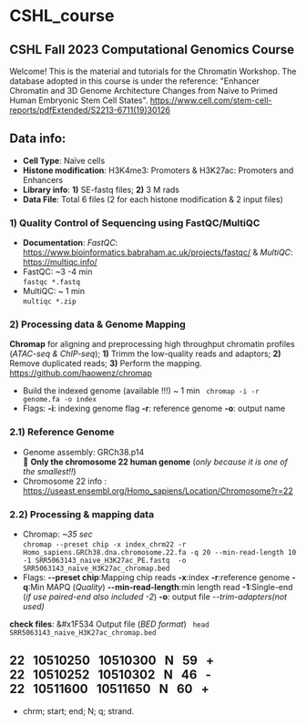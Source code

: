 # CSHL_course

## CSHL Fall 2023 Computational Genomics Course
Welcome! This is the material and tutorials for the Chromatin Workshop.
The database adopted in this course is under the reference: "Enhancer Chromatin and 3D Genome Architecture Changes from Naive to Primed Human Embryonic Stem Cell States".
https://www.cell.com/stem-cell-reports/pdfExtended/S2213-6711(19)30126

## Data info:
- **Cell Type**: Naïve cells
- **Histone modification**: H3K4me3: Promoters & H3K27ac: Promoters and Enhancers
- **Library info**: **1)** SE-fastq files; **2)** 3 M rads
- **Data File**: Total 6 files (2 for each histone modification & 2 input files)

### 1) Quality Control of Sequencing using FastQC/MultiQC
- **Documentation**: *FastQC*: https://www.bioinformatics.babraham.ac.uk/projects/fastqc/ & *MultiQC*: https://multiqc.info/
- FastQC: ~3 -4 min <br /> 
`fastqc *.fastq`
- MultiQC: ~ 1 min <br />
`multiqc *.zip`

### 2) Processing data & Genome Mapping
**Chromap** for aligning and preprocessing high throughput chromatin profiles (*ATAC-seq & ChIP-seq*); **1)** Trimm the low-quality reads and adaptors; **2)** Remove duplicated reads; **3)** Perform the mapping. https://github.com/haowenz/chromap

- Build the indexed genome (available !!!) ~ 1 min
` chromap -i -r genome.fa -o index`
- Flags:
**-i**: indexing genome flag 
**-r**: reference genome
**-o**: output name

### 2.1) Reference Genome
- Genome assembly: GRCh38.p14 <br />
&#x1F538; **Only the chromosome 22 human genome** (*only because it is one of the smallest!!*)
- Chromosome 22 info : https://useast.ensembl.org/Homo_sapiens/Location/Chromosome?r=22 <br />

### 2.2) Processing & mapping data 
- Chromap: *~35 sec* <br />
`chromap --preset chip -x index_chrm22 -r Homo_sapiens.GRCh38.dna.chromosome.22.fa -q 20 --min-read-length 10   -1 SRR5063143_naive_H3K27ac_PE.fastq  -o  SRR5063143_naive_H3K27ac_chromap.bed` <br />
- Flags:
**--preset chip**:Mapping chip reads
**-x**:index 
**-r**:reference genome 
**-q**:Min MAPQ (*Quality*)
**--min-read-length**:min length read
**-1**:Single-end (*if use paired-end also included -2*) 
**-o**: output file
*--trim-adapters(not used)*

**check files**: &#x1F534 Output file (*BED format*)
` head SRR5063143_naive_H3K27ac_chromap.bed`

  22 &nbsp; 10510250 &nbsp; 10510300 &nbsp; N &nbsp; 59 &nbsp; + <br /> 
  22 &nbsp; 10510252 &nbsp; 10510302 &nbsp; N &nbsp; 46 &nbsp; - <br /> 
  22 &nbsp; 10511600 &nbsp; 10511650 &nbsp; N &nbsp; 60 &nbsp; + <br /> 
- 
- chrm; start; end; N; q; strand. 









  





